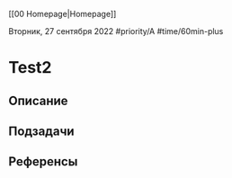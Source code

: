 [[00 Homepage|Homepage]] 

Вторник, 27 сентября 2022
#priority/A #time/60min-plus 
# Test2

## Описание

## Подзадачи

## Референсы

